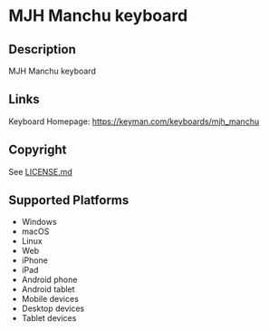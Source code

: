 MJH Manchu keyboard
==============

Description
-----------
MJH Manchu keyboard

Links
-----
Keyboard Homepage: https://keyman.com/keyboards/mjh_manchu

Copyright
---------
See [LICENSE.md](LICENSE.md)

Supported Platforms
-------------------
 * Windows
 * macOS
 * Linux
 * Web
 * iPhone
 * iPad
 * Android phone
 * Android tablet
 * Mobile devices
 * Desktop devices
 * Tablet devices

